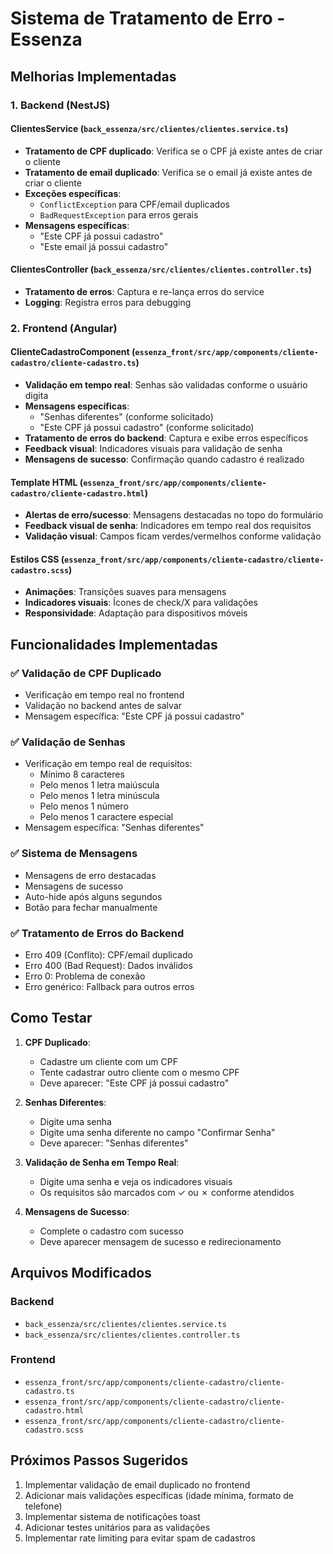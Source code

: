 # Sistema de Tratamento de Erro - Essenza

## Melhorias Implementadas

### 1. Backend (NestJS)

#### ClientesService (`back_essenza/src/clientes/clientes.service.ts`)
- **Tratamento de CPF duplicado**: Verifica se o CPF já existe antes de criar o cliente
- **Tratamento de email duplicado**: Verifica se o email já existe antes de criar o cliente
- **Exceções específicas**: 
  - `ConflictException` para CPF/email duplicados
  - `BadRequestException` para erros gerais
- **Mensagens específicas**:
  - "Este CPF já possui cadastro"
  - "Este email já possui cadastro"

#### ClientesController (`back_essenza/src/clientes/clientes.controller.ts`)
- **Tratamento de erros**: Captura e re-lança erros do service
- **Logging**: Registra erros para debugging

### 2. Frontend (Angular)

#### ClienteCadastroComponent (`essenza_front/src/app/components/cliente-cadastro/cliente-cadastro.ts`)
- **Validação em tempo real**: Senhas são validadas conforme o usuário digita
- **Mensagens específicas**:
  - "Senhas diferentes" (conforme solicitado)
  - "Este CPF já possui cadastro" (conforme solicitado)
- **Tratamento de erros do backend**: Captura e exibe erros específicos
- **Feedback visual**: Indicadores visuais para validação de senha
- **Mensagens de sucesso**: Confirmação quando cadastro é realizado

#### Template HTML (`essenza_front/src/app/components/cliente-cadastro/cliente-cadastro.html`)
- **Alertas de erro/sucesso**: Mensagens destacadas no topo do formulário
- **Feedback visual de senha**: Indicadores em tempo real dos requisitos
- **Validação visual**: Campos ficam verdes/vermelhos conforme validação

#### Estilos CSS (`essenza_front/src/app/components/cliente-cadastro/cliente-cadastro.scss`)
- **Animações**: Transições suaves para mensagens
- **Indicadores visuais**: Ícones de check/X para validações
- **Responsividade**: Adaptação para dispositivos móveis

## Funcionalidades Implementadas

### ✅ Validação de CPF Duplicado
- Verificação em tempo real no frontend
- Validação no backend antes de salvar
- Mensagem específica: "Este CPF já possui cadastro"

### ✅ Validação de Senhas
- Verificação em tempo real de requisitos:
  - Mínimo 8 caracteres
  - Pelo menos 1 letra maiúscula
  - Pelo menos 1 letra minúscula
  - Pelo menos 1 número
  - Pelo menos 1 caractere especial
- Mensagem específica: "Senhas diferentes"

### ✅ Sistema de Mensagens
- Mensagens de erro destacadas
- Mensagens de sucesso
- Auto-hide após alguns segundos
- Botão para fechar manualmente

### ✅ Tratamento de Erros do Backend
- Erro 409 (Conflito): CPF/email duplicado
- Erro 400 (Bad Request): Dados inválidos
- Erro 0: Problema de conexão
- Erro genérico: Fallback para outros erros

## Como Testar

1. **CPF Duplicado**:
   - Cadastre um cliente com um CPF
   - Tente cadastrar outro cliente com o mesmo CPF
   - Deve aparecer: "Este CPF já possui cadastro"

2. **Senhas Diferentes**:
   - Digite uma senha
   - Digite uma senha diferente no campo "Confirmar Senha"
   - Deve aparecer: "Senhas diferentes"

3. **Validação de Senha em Tempo Real**:
   - Digite uma senha e veja os indicadores visuais
   - Os requisitos são marcados com ✓ ou ✗ conforme atendidos

4. **Mensagens de Sucesso**:
   - Complete o cadastro com sucesso
   - Deve aparecer mensagem de sucesso e redirecionamento

## Arquivos Modificados

### Backend
- `back_essenza/src/clientes/clientes.service.ts`
- `back_essenza/src/clientes/clientes.controller.ts`

### Frontend
- `essenza_front/src/app/components/cliente-cadastro/cliente-cadastro.ts`
- `essenza_front/src/app/components/cliente-cadastro/cliente-cadastro.html`
- `essenza_front/src/app/components/cliente-cadastro/cliente-cadastro.scss`

## Próximos Passos Sugeridos

1. Implementar validação de email duplicado no frontend
2. Adicionar mais validações específicas (idade mínima, formato de telefone)
3. Implementar sistema de notificações toast
4. Adicionar testes unitários para as validações
5. Implementar rate limiting para evitar spam de cadastros

